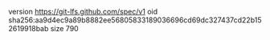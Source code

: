 version https://git-lfs.github.com/spec/v1
oid sha256:aa9d4ec9a89b8882ee56805833189036696cd69dc327437cd22b152619918bab
size 790
